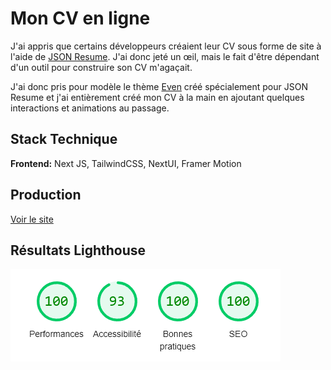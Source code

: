 
# Mon CV en ligne

J'ai appris que certains développeurs créaient leur CV sous forme de site à l'aide de [JSON Resume](https://jsonresume.org/). J'ai donc jeté un œil, mais le fait d'être dépendant d'un outil pour construire son CV m'agaçait.

J'ai donc pris pour modèle le thème [Even](https://www.npmjs.com/package/jsonresume-theme-even) créé spécialement pour JSON Resume et j'ai entièrement créé mon CV à la main en ajoutant quelques interactions et animations au passage.
## Stack Technique

**Frontend:** Next JS, TailwindCSS, NextUI, Framer Motion


## Production

[Voir le site](https://sofiane-rahmani-resume.vercel.app/)


## Résultats Lighthouse

![lighthouse](./public/lighthouse.png)




